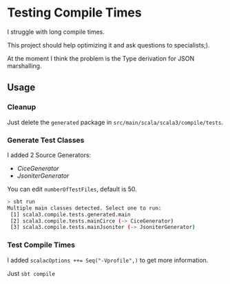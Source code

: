 # Testing Compile Times
I struggle with long compile times. 

This project should help optimizing it and ask questions to specialists;).

At the moment I think the problem is the Type derivation for JSON marshalling.

## Usage 

### Cleanup

Just delete the `generated` package in `src/main/scala/scala3/compile/tests`.

### Generate Test Classes

I added 2 Source Generators:

- _CiceGenerator_
- _JsoniterGenerator_

You can edit `numberOfTestFiles`, default is 50.

```bash
> sbt run
Multiple main classes detected. Select one to run:
 [1] scala3.compile.tests.generated.main
 [2] scala3.compile.tests.mainCirce (-> CiceGenerator)
 [3] scala3.compile.tests.mainJsoniter (-> JsoniterGenerator)
 ```

### Test Compile Times
I added `scalacOptions ++= Seq("-Vprofile",)` to get more information.

Just `sbt compile`


